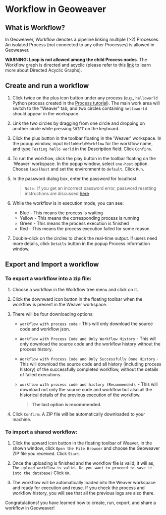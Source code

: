 
# Workflow in Geoweaver

## What is Workflow?

In Geoweaver, Workflow denotes a pipeline linking multiple (>2) Processes. An isolated Process (not connected to any other Processes) is allowed in Geoweaver. 
   
**WARNING: Loop is not allowed among the child Process nodes**. The Workflow graph is directed and acyclic (please refer to this [link](https://en.wikipedia.org/wiki/Directed_acyclic_graph) to learn more about Directed Acyclic Graphs).

## Create and run a workflow

1. Click twice on the plus icon button under any process (e.g., `helloworld` Python process created in the [Process tutorial](process.md)). The main work area will switch to the "Weaver" tab, and two circles containing `helloworld` should appear in the workspace.

2. Link the two circles by dragging from one circle and dropping on another circle while pressing `SHIFT` on the keyboard.

3. Click the plus button in the toolbar floating in the 'Weaver' workspace. In the popup window, input `HelloWorldWorkflow` for the workflow name, and type `Testing hello world` in the Description field. Click `Confirm`.

4. To run the workflow, click the play button in the toolbar floating on the 'Weaver' workspace. In the popup window, select `one-host` option. Choose `localhost` and set the environment to `default`. Click `Run`.

5. In the password dialog box, enter the password for localhost.
    
    >`Note:` If you get an incorrect password error, password resetting instructions are discussed [here](install.md)

6. While the workflow is in execution mode, you can see:
    * Blue - This means the process is waiting
    * Yellow - This means the corresponding process is running
    * Green - This means the process execution is finished
    * Red - This means the process execution failed for some reason.

7. Double-click on the circles to check the real-time output. If users need more details, click `Details` button in the popup Process information window.

## Export and Import a workflow

### To export a workflow into a zip file:

1. Choose a workflow in the Workflow tree menu and click on it. 

2. Click the downward icon button in the floating toolbar when the workflow is present in the Weaver workspace.

3. There will be four downloading options: 
    * `workflow with process code` - This will only download the source code and workflow json. 
    * `Workflow with Process Code and Only Workflow History` - This will only download the source code and the workflow history without the process history.
    * `Workflow with Process Code and Only Successfully Done History` - This will download the source code and all history (including process history) of the successfully completed workflow, without the details of failed executions.
    * `workflow with process code and history (Recommended)`. - This will download not only the source code and workflow but also all the historical details of the previous execution of the workflow.


        >  **The last option is recommended.**

4. Click `Confirm`. A ZIP file will be automatically downloaded to your machine.

### To import a shared workflow:

1. Click the upward icon button in the floating toolbar of Weaver. In the shown window, click `Open the File Browser` and choose the Geoweaver ZIP file you received. Click `Start`.

2. Once the uploading is finished and the workflow file is valid,  it will as, `The upload workflow is valid. Do you want to proceed to save it into the database?` Click `OK`. 

3. The workflow will be automatically loaded into the Weaver workspace and ready for execution and reuse. If you check the process and workflow history, you will see that all the previous logs are also there. 

Congratulations! you have learned how to create, run, export, and share a workflow in Geoweaver!
